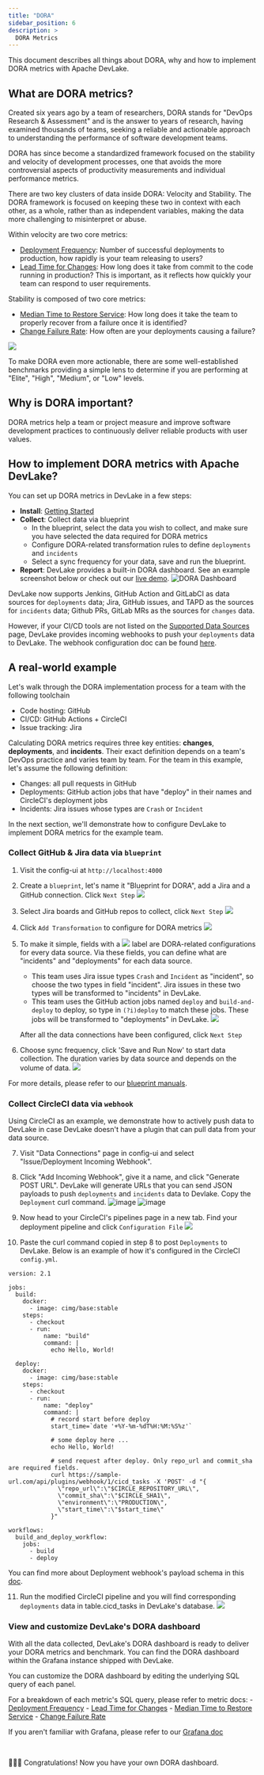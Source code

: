 ```yaml
---
title: "DORA"
sidebar_position: 6
description: >
  DORA Metrics
---
```



This document describes all things about DORA, why and how to implement DORA metrics with Apache DevLake.

## What are DORA metrics?
Created six years ago by a team of researchers, DORA stands for "DevOps Research & Assessment" and is the answer to years of research, having examined thousands of teams, seeking a reliable and actionable approach to understanding the performance of software development teams.

DORA has since become a standardized framework focused on the stability and velocity of development processes, one that avoids the more controversial aspects of productivity measurements and individual performance metrics.

There are two key clusters of data inside DORA: Velocity and Stability. The DORA framework is focused on keeping these two in context with each other, as a whole, rather than as independent variables, making the data more challenging to misinterpret or abuse. 

Within velocity are two core metrics: 
- [Deployment Frequency](https://devlake.apache.org/docs/Metrics/DeploymentFrequency): Number of successful deployments to production, how rapidly is your team releasing to users?
- [Lead Time for Changes](https://devlake.apache.org/docs/Metrics/LeadTimeForChanges): How long does it take from commit to the code running in production? This is important, as it reflects how quickly your team can respond to user requirements.

Stability is composed of two core metrics:
- [Median Time to Restore Service](https://devlake.apache.org/docs/Metrics/MTTR): How long does it take the team to properly recover from a failure once it is identified?
- [Change Failure Rate](https://devlake.apache.org/docs/Metrics/CFR): How often are your deployments causing a failure?

![](https://i.imgur.com/71EUflb.png)

To make DORA even more actionable, there are some well-established benchmarks providing a simple lens to determine if you are performing at "Elite", "High", "Medium", or "Low" levels. 

## Why is DORA important?
DORA metrics help a team or project measure and improve software development practices to continuously deliver reliable products with user values.


## How to implement DORA metrics with Apache DevLake?

You can set up DORA metrics in DevLake in a few steps:
- **Install**: [Getting Started](https://devlake.apache.org/docs/GettingStarted)
- **Collect**: Collect data via blueprint
    - In the blueprint, select the data you wish to collect, and make sure you have selected the data required for DORA metrics
    - Configure DORA-related transformation rules to define `deployments` and `incidents`
    - Select a sync frequency for your data, save and run the blueprint.
- **Report**: DevLake provides a built-in DORA dashboard. See an example screenshot below or check out our [live demo](https://grafana-lake.demo.devlake.io/grafana/d/qNo8_0M4z/dora?orgId=1).
![DORA Dashboard](https://i.imgur.com/y1pUIsk.png)

DevLake now supports Jenkins, GitHub Action and GitLabCI as data sources for `deployments` data; Jira, GitHub issues, and TAPD as the sources for `incidents` data; Github PRs, GitLab MRs as the sources for `changes` data.

However, if your CI/CD tools are not listed on the [Supported Data Sources](https://devlake.apache.org/docs/SupportedDataSources) page, DevLake provides incoming webhooks to push your `deployments` data to DevLake. The webhook configuration doc can be found [here](https://devlake.apache.org/docs/UserManuals/ConfigUI/webhook/).


## A real-world example

Let's walk through the DORA implementation process for a team with the following toolchain

- Code hosting: GitHub
- CI/CD: GitHub Actions + CircleCI
- Issue tracking: Jira

Calculating DORA metrics requires three key entities: **changes**, **deployments**, and **incidents**. Their exact definition depends on a team's DevOps practice and varies team by team. For the team in this example, let's assume the following definition:

- Changes: all pull requests in GitHub
- Deployments: GitHub action jobs that have "deploy" in their names and CircleCI's deployment jobs
- Incidents: Jira issues whose types are `Crash` or `Incident`

In the next section, we'll demonstrate how to configure DevLake to implement DORA metrics for the example team.

### Collect GitHub & Jira data via `blueprint`
1. Visit the config-ui at `http://localhost:4000`
2. Create a `blueprint`, let's name it "Blueprint for DORA", add a Jira and a GitHub connection. Click `Next Step`
![](https://i.imgur.com/lpPRZ6v.png)

3. Select Jira boards and GitHub repos to collect, click `Next Step`
![](https://i.imgur.com/Ko38n6J.png)

4. Click `Add Transformation` to configure for DORA metrics
![](https://i.imgur.com/Lhcu2DE.png)

5. To make it simple, fields with a ![](https://i.imgur.com/rrLopFx.png) label are DORA-related configurations for every data source. Via these fields, you can define what are "incidents" and "deployments" for each data source. 
   - This team uses Jira issue types `Crash` and `Incident` as "incident", so choose the two types in field "incident". Jira issues in these two types will be transformed to "incidents" in DevLake.
   - This team uses the GitHub action jobs named `deploy` and `build-and-deploy` to deploy, so type in `(?i)deploy` to match these jobs. These jobs will be transformed to "deployments" in DevLake.
   ![](https://i.imgur.com/57sRc8L.png)

   After all the data connections have been configured, click `Next Step`

6. Choose sync frequency, click 'Save and Run Now' to start data collection. The duration varies by data source and depends on the volume of data.
![](https://i.imgur.com/zPkfzGr.png)

For more details, please refer to our [blueprint manuals](https://devlake.apache.org/docs/UserManuals/ConfigUI/Tutorial).

### Collect CircleCI data via `webhook`

Using CircleCI as an example, we demonstrate how to actively push data to DevLake in case DevLake doesn't have a plugin that can pull data from your data source.

7. Visit "Data Connections" page in config-ui and select "Issue/Deployment Incoming Webhook".

8. Click "Add Incoming Webhook", give it a name, and click "Generate POST URL". DevLake will generate URLs that you can send JSON payloads to push `deployments` and `incidents` data to Devlake. Copy the `Deployment` curl command.
![image](https://user-images.githubusercontent.com/3294100/191309840-460fbc9c-15a1-4b12-a510-9ed5ccd8f2b0.png)
![image](https://user-images.githubusercontent.com/3294100/195282257-00d7e741-9910-465b-82a6-9ffbc0d7ce43.png)

9. Now head to your CircleCI's pipelines page in a new tab. Find your deployment pipeline and click `Configuration File`
![](https://i.imgur.com/XwPzmyk.png)

10. Paste the curl command copied in step 8 to post `Deployments` to DevLake. Below is an example of how it's configured in the CircleCI `config.yml`.
  ```
  version: 2.1

  jobs:
    build:
      docker:
        - image: cimg/base:stable
      steps:
        - checkout
        - run:
            name: "build"
            command: |
              echo Hello, World!

    deploy:
      docker:
        - image: cimg/base:stable
      steps:
        - checkout
        - run:
            name: "deploy"
            command: |
              # record start before deploy
              start_time=`date '+%Y-%m-%dT%H:%M:%S%z'`

              # some deploy here ...
              echo Hello, World!

              # send request after deploy. Only repo_url and commit_sha are required fields.
              curl https://sample-url.com/api/plugins/webhook/1/cicd_tasks -X 'POST' -d "{
                \"repo_url\":\"$CIRCLE_REPOSITORY_URL\",
                \"commit_sha\":\"$CIRCLE_SHA1\",
                \"environment\":\"PRODUCTION\",
                \"start_time\":\"$start_time\"
              }"

  workflows:
    build_and_deploy_workflow:
      jobs:
        - build
        - deploy
  ```
  You can find more about Deployment webhook's payload schema in this [doc](https://devlake.apache.org/docs/Plugins/webhook/#deployments).

11. Run the modified CircleCI pipeline and you will find corresponding `deployments` data in table.cicd_tasks in DevLake's database.
![](https://i.imgur.com/4g1Cb2B.png)

### View and customize DevLake's DORA dashboard 

With all the data collected, DevLake's DORA dashboard is ready to deliver your DORA metrics and benchmark. You can find the DORA dashboard within the Grafana instance shipped with DevLake.

You can customize the DORA dashboard by editing the underlying SQL query of each panel.

For a breakdown of each metric's SQL query, please refer to metric docs:
    - [Deployment Frequency](https://devlake.apache.org/docs/Metrics/DeploymentFrequency)
    - [Lead Time for Changes](https://devlake.apache.org/docs/Metrics/LeadTimeForChanges)
    - [Median Time to Restore Service](https://devlake.apache.org/docs/Metrics/MTTR)
    - [Change Failure Rate](https://devlake.apache.org/docs/Metrics/CFR)

If you aren't familiar with Grafana, please refer to our [Grafana doc](./Dashboards/GrafanaUserGuide.md)

<br/>

:tada::tada::tada: Congratulations! Now you have your own DORA dashboard. 

<br/><br/><br/>

